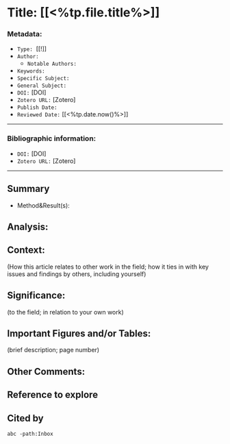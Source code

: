 


# **Title: [[<%tp.file.title%>]]**

### Metadata:
-   `Type:`  [[!]]
-   `Author:`
    -   `Notable Authors:`
-   `Keywords:`
-   `Specific Subject:`
-   `General Subject:`
-   `DOI:` [DOI]
-   `Zotero URL:` [Zotero]
-   `Publish Date:`
-   `Reviewed Date:` [[<%tp.date.now()%>]]
---
  

### Bibliographic information:
-   `DOI:` [DOI]
-   `Zotero URL:` [Zotero]
---
## Summary
  - Method&Result(s):

## Analysis:

## Context:

(How this article relates to other work in the field; how it ties in with key issues and findings by others, including yourself)

## Significance:

(to the field; in relation to your own work)

## Important Figures and/or Tables:

(brief description; page number)

## Other Comments:



## Reference to explore


## Cited by
```query
abc -path:Inbox
```

